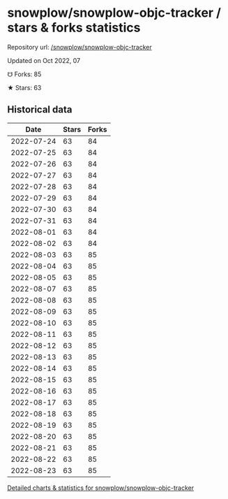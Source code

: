 # snowplow/snowplow-objc-tracker / stars & forks statistics

Repository url: [/snowplow/snowplow-objc-tracker](https://github.com/snowplow/snowplow-objc-tracker)

Updated on Oct 2022, 07

☋ Forks: 85

★ Stars: 63

## Historical data
| Date | Stars | Forks |
|------|-------|-------|
| 2022-07-24 | 63 | 84 | 
| 2022-07-25 | 63 | 84 | 
| 2022-07-26 | 63 | 84 | 
| 2022-07-27 | 63 | 84 | 
| 2022-07-28 | 63 | 84 | 
| 2022-07-29 | 63 | 84 | 
| 2022-07-30 | 63 | 84 | 
| 2022-07-31 | 63 | 84 | 
| 2022-08-01 | 63 | 84 | 
| 2022-08-02 | 63 | 84 | 
| 2022-08-03 | 63 | 85 | 
| 2022-08-04 | 63 | 85 | 
| 2022-08-05 | 63 | 85 | 
| 2022-08-07 | 63 | 85 | 
| 2022-08-08 | 63 | 85 | 
| 2022-08-09 | 63 | 85 | 
| 2022-08-10 | 63 | 85 | 
| 2022-08-11 | 63 | 85 | 
| 2022-08-12 | 63 | 85 | 
| 2022-08-13 | 63 | 85 | 
| 2022-08-14 | 63 | 85 | 
| 2022-08-15 | 63 | 85 | 
| 2022-08-16 | 63 | 85 | 
| 2022-08-17 | 63 | 85 | 
| 2022-08-18 | 63 | 85 | 
| 2022-08-19 | 63 | 85 | 
| 2022-08-20 | 63 | 85 | 
| 2022-08-21 | 63 | 85 | 
| 2022-08-22 | 63 | 85 | 
| 2022-08-23 | 63 | 85 | 


[Detailed charts & statistics for snowplow/snowplow-objc-tracker](https://reviewgithub.com/rep/snowplow/snowplow-objc-tracker)
